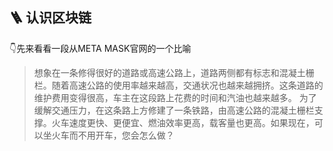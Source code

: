 ## 🪜 认识区块链

👇先来看看一段从META MASK官网的一个比喻

>想象在一条修得很好的道路或高速公路上，道路两侧都有标志和混凝土栅栏。随着高速公路的使用率越来越高，交通状况也越来越拥挤。这条道路的维护费用变得很高，车主在这段路上花费的时间和汽油也越来越多。
为了缓解交通压力，在这条路上方修建了一条铁路，由高速公路的混凝土栅栏支撑。火车速度更快、更便宜、燃油效率更高，载客量也更高。如果现在，可以坐火车而不用开车，您会怎么做？